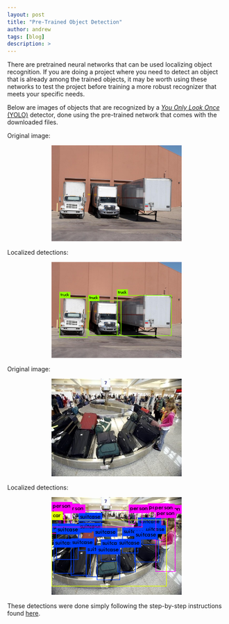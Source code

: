 ```yaml
---
layout: post
title: "Pre-Trained Object Detection"
author: andrew
tags: [blog]
description: >
---
```


There are pretrained neural networks that can be used localizing object recognition.  If you are doing a project where you need to detect an object that is already among the trained objects, it may be worth using these networks to test the project before training a more robust recognizer that meets your specific needs.

Below are images of objects that are recognized by a [*You Only Look Once* (YOLO)](https://pjreddie.com/darknet/yolo/) detector, done using the pre-trained network that comes with the downloaded files.

Original image:

<p align="center">
<img src="/public/img/trucks.jpg?raw=true" alt="Field" style="width:300px"/>
</p>

Localized detections:

<p align="center">
<img src="/public/img/predictions_trucks.png?raw=true" alt="Field" style="width:300px"/>
</p>



Original image:

<p align="center">
<img src="/public/img/bags.jpg?raw=true" alt="Field" style="width:300px"/>
</p>

Localized detections:

<p align="center">
<img src="/public/img/predictions_bags.png?raw=true" alt="Field" style="width:300px"/>
</p>

These detections were done simply following the step-by-step instructions found [here](https://pjreddie.com/darknet/yolo/).
